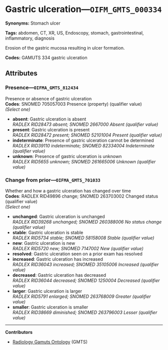 # Gastric ulceration—`OIFM_GMTS_000334`

**Synonyms:** Stomach ulcer

**Tags:** abdomen, CT, XR, US, Endoscopy, stomach, gastrointestinal, inflammatory, diagnosis

Erosion of the gastric mucosa resulting in ulcer formation.

**Codes:** GAMUTS 334 gastric ulceration

## Attributes

### Presence—`OIFMA_GMTS_812434`

Presence or absence of gastric ulceration  
**Codes**: SNOMED 705057003 Presence (property) (qualifier value)  
*(Select one)*

- **absent**: Gastric ulceration is absent  
_RADLEX RID28473 absent; SNOMED 2667000 Absent (qualifier value)_
- **present**: Gastric ulceration is present  
_RADLEX RID28472 present; SNOMED 52101004 Present (qualifier value)_
- **indeterminate**: Presence of gastric ulceration cannot be determined  
_RADLEX RID39110 indeterminate; SNOMED 82334004 Indeterminate (qualifier value)_
- **unknown**: Presence of gastric ulceration is unknown  
_RADLEX RID5655 unknown; SNOMED 261665006 Unknown (qualifier value)_

### Change from prior—`OIFMA_GMTS_701033`

Whether and how a gastric ulceration has changed over time  
**Codes**: RADLEX RID49896 change; SNOMED 263703002 Changed status (qualifier value)  
*(Select one)*

- **unchanged**: Gastric ulceration is unchanged  
_RADLEX RID39268 unchanged; SNOMED 260388006 No status change (qualifier value)_
- **stable**: Gastric ulceration is stable  
_RADLEX RID5734 stable; SNOMED 58158008 Stable (qualifier value)_
- **new**: Gastric ulceration is new  
_RADLEX RID5720 new; SNOMED 7147002 New (qualifier value)_
- **resolved**: Gastric ulceration seen on a prior exam has resolved  
- **increased**: Gastric ulceration has increased  
_RADLEX RID36043 increased; SNOMED 35105006 Increased (qualifier value)_
- **decreased**: Gastric ulceration has decreased  
_RADLEX RID36044 decreased; SNOMED 1250004 Decreased (qualifier value)_
- **larger**: Gastric ulceration is larger  
_RADLEX RID5791 enlarged; SNOMED 263768009 Greater (qualifier value)_
- **smaller**: Gastric ulceration is smaller  
_RADLEX RID38669 diminished; SNOMED 263796003 Lesser (qualifier value)_

---

**Contributors**

- [Radiology Gamuts Ontology](https://gamuts.net/) (GMTS)